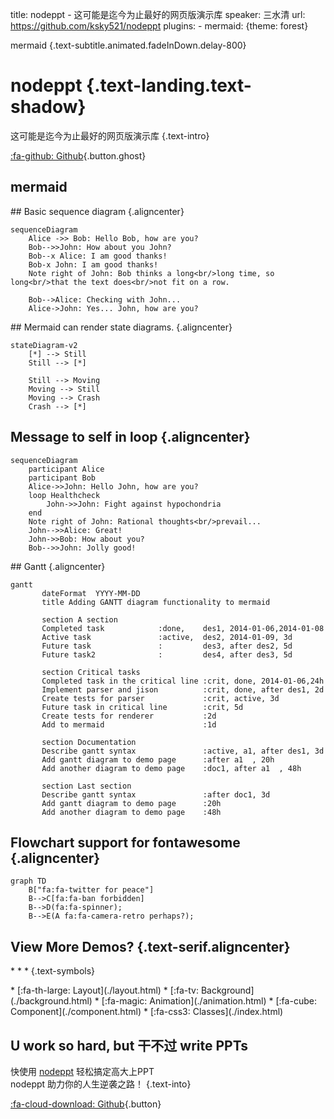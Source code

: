 title: nodeppt - 这可能是迄今为止最好的网页版演示库
speaker: 三水清
url: https://github.com/ksky521/nodeppt
plugins:
    - mermaid: {theme: forest}


<slide class="bg-black-blue aligncenter" image="https://source.unsplash.com/Zq_K89I9E-8/ .dark">

mermaid {.text-subtitle.animated.fadeInDown.delay-800}
# nodeppt {.text-landing.text-shadow}

这可能是迄今为止最好的网页版演示库 {.text-intro}

[:fa-github: Github](https://github.com/ksky521/nodeppt){.button.ghost}


<slide class="aligncenter">

## mermaid


<slide :class="size-60">
## Basic sequence diagram {.aligncenter}

```mermaid
sequenceDiagram
    Alice ->> Bob: Hello Bob, how are you?
    Bob-->>John: How about you John?
    Bob--x Alice: I am good thanks!
    Bob-x John: I am good thanks!
    Note right of John: Bob thinks a long<br/>long time, so long<br/>that the text does<br/>not fit on a row.

    Bob-->Alice: Checking with John...
    Alice->John: Yes... John, how are you?
```

<slide :class="size-60">
## Mermaid can render state diagrams. {.aligncenter}

```mermaid
stateDiagram-v2
    [*] --> Still
    Still --> [*]

    Still --> Moving
    Moving --> Still
    Moving --> Crash
    Crash --> [*]
```


<slide :class="size-60">

## Message to self in loop {.aligncenter}

```mermaid
sequenceDiagram
    participant Alice
    participant Bob
    Alice->>John: Hello John, how are you?
    loop Healthcheck
        John->>John: Fight against hypochondria
    end
    Note right of John: Rational thoughts<br/>prevail...
    John-->>Alice: Great!
    John->>Bob: How about you?
    Bob-->>John: Jolly good!
```

<slide :class="size-80">
## Gantt {.aligncenter}


```mermaid
gantt
       dateFormat  YYYY-MM-DD
       title Adding GANTT diagram functionality to mermaid

       section A section
       Completed task            :done,    des1, 2014-01-06,2014-01-08
       Active task               :active,  des2, 2014-01-09, 3d
       Future task               :         des3, after des2, 5d
       Future task2              :         des4, after des3, 5d

       section Critical tasks
       Completed task in the critical line :crit, done, 2014-01-06,24h
       Implement parser and jison          :crit, done, after des1, 2d
       Create tests for parser             :crit, active, 3d
       Future task in critical line        :crit, 5d
       Create tests for renderer           :2d
       Add to mermaid                      :1d

       section Documentation
       Describe gantt syntax               :active, a1, after des1, 3d
       Add gantt diagram to demo page      :after a1  , 20h
       Add another diagram to demo page    :doc1, after a1  , 48h

       section Last section
       Describe gantt syntax               :after doc1, 3d
       Add gantt diagram to demo page      :20h
       Add another diagram to demo page    :48h

```




<slide :class="size-60">

## Flowchart support for fontawesome {.aligncenter}

```mermaid
graph TD
    B["fa:fa-twitter for peace"]
    B-->C[fa:fa-ban forbidden]
    B-->D(fa:fa-spinner);
    B-->E(A fa:fa-camera-retro perhaps?);
```


<slide class="bg-primary" :class="size-60 frame">

## View More Demos? {.text-serif.aligncenter}

\* \* \* {.text-symbols}

<nav class="aligncenter">
* [:fa-th-large: Layout](./layout.html)
* [:fa-tv: Background](./background.html)
* [:fa-magic: Animation](./animation.html)
* [:fa-cube: Component](./component.html)
* [:fa-css3: Classes](./index.html)
</nav>

<slide class="aligncenter">

## U work so hard, **but** 干不过 write PPTs

快使用 [nodeppt](https://github.com/ksky521/nodeppt) 轻松搞定高大上PPT<br/> nodeppt 助力你的人生逆袭之路！ {.text-into}

[:fa-cloud-download: Github](https://github.com/ksky521/nodeppt){.button}
